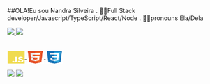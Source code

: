 ##OLA!Eu sou Nandra Silveira
. 👩‍💻Full Stack developer/Javascript/TypeScript/React/Node
. 👩‍🦰pronouns Ela/Dela

  <a href="https://github.com/nandrass">
  <img height="180em" src="https://github-readme-stats.vercel.app/api?username=nandrass&show_icons=true&theme=dracula&include_all_commits=true&count_private=true"/>
  <img height="180em" src="https://github-readme-stats.vercel.app/api/top-langs/?username=nandrass&layout=compact&langs_count=7&theme=dracula"/>
</div>
<div style="display: inline_block"><br>
  
<div style="display: inline_block"><br>
  <img align="center" alt="nandra-Js" height="30" width="40" src="https://raw.githubusercontent.com/devicons/devicon/master/icons/javascript/javascript-plain.svg">
  <img align="center" alt="nandra-HTML" height="30" width="40" src="https://raw.githubusercontent.com/devicons/devicon/master/icons/html5/html5-original.svg">
  <img align="center" alt="nandra-CSS" height="30" width="40" src="https://raw.githubusercontent.com/devicons/devicon/master/icons/css3/css3-original.svg">
 </div>

 <a href="https://discord.gg/wagxzStdcR" target="_blank"><img src="https://img.shields.io/badge/Discord-7289DA?style=for-the-badge&logo=discord&logoColor=white" target="_blank"></a> 
  <a href = "mailto:contatorafaballerini@gmail.com"><img src="https://img.shields.io/badge/-Gmail-%23333?style=for-the-badge&logo=gmail&logoColor=white" target="_blank"></a>
  <di>
    
  
